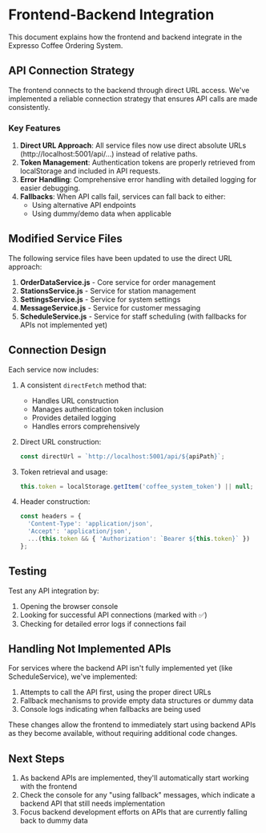 # Frontend-Backend Integration

This document explains how the frontend and backend integrate in the Expresso Coffee Ordering System.

## API Connection Strategy

The frontend connects to the backend through direct URL access. We've implemented a reliable connection strategy that ensures API calls are made consistently.

### Key Features

1. **Direct URL Approach**: All service files now use direct absolute URLs (http://localhost:5001/api/...) instead of relative paths.
2. **Token Management**: Authentication tokens are properly retrieved from localStorage and included in API requests.
3. **Error Handling**: Comprehensive error handling with detailed logging for easier debugging.
4. **Fallbacks**: When API calls fail, services can fall back to either:
   - Using alternative API endpoints
   - Using dummy/demo data when applicable

## Modified Service Files

The following service files have been updated to use the direct URL approach:

1. **OrderDataService.js** - Core service for order management
2. **StationsService.js** - Service for station management
3. **SettingsService.js** - Service for system settings
4. **MessageService.js** - Service for customer messaging
5. **ScheduleService.js** - Service for staff scheduling (with fallbacks for APIs not implemented yet)

## Connection Design

Each service now includes:

1. A consistent `directFetch` method that:
   - Handles URL construction
   - Manages authentication token inclusion
   - Provides detailed logging
   - Handles errors comprehensively

2. Direct URL construction:
   ```javascript
   const directUrl = `http://localhost:5001/api/${apiPath}`;
   ```

3. Token retrieval and usage:
   ```javascript
   this.token = localStorage.getItem('coffee_system_token') || null;
   ```

4. Header construction:
   ```javascript
   const headers = {
     'Content-Type': 'application/json',
     'Accept': 'application/json',
     ...(this.token && { 'Authorization': `Bearer ${this.token}` })
   };
   ```

## Testing

Test any API integration by:

1. Opening the browser console
2. Looking for successful API connections (marked with ✅)
3. Checking for detailed error logs if connections fail

## Handling Not Implemented APIs

For services where the backend API isn't fully implemented yet (like ScheduleService), we've implemented:

1. Attempts to call the API first, using the proper direct URLs
2. Fallback mechanisms to provide empty data structures or dummy data
3. Console logs indicating when fallbacks are being used

These changes allow the frontend to immediately start using backend APIs as they become available, without requiring additional code changes.

## Next Steps

1. As backend APIs are implemented, they'll automatically start working with the frontend
2. Check the console for any "using fallback" messages, which indicate a backend API that still needs implementation
3. Focus backend development efforts on APIs that are currently falling back to dummy data